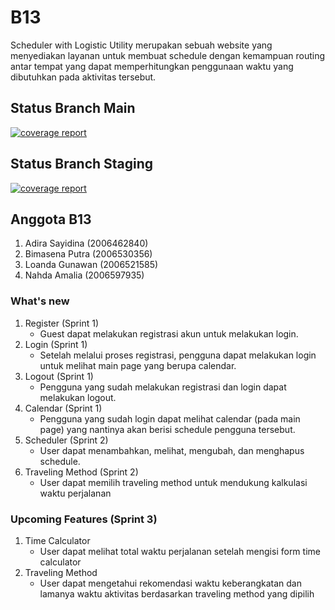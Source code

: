 # B13

Scheduler with Logistic Utility merupakan sebuah website yang menyediakan layanan untuk membuat schedule dengan kemampuan routing antar tempat
yang dapat memperhitungkan penggunaan waktu yang dibutuhkan pada aktivitas tersebut.

## Status Branch Main

[![coverage report](https://gitlab.cs.ui.ac.id/AdvProg/reguler-2022/student/kelas-b/2006530356-Bimasena-Putra/group-b13-project/schedule-service/badges/main/coverage.svg)](https://gitlab.cs.ui.ac.id/AdvProg/reguler-2022/student/kelas-b/2006530356-Bimasena-Putra/group-b13-project/schedule-service/-/commits/main)

## Status Branch Staging

[![coverage report](https://gitlab.cs.ui.ac.id/AdvProg/reguler-2022/student/kelas-b/2006530356-Bimasena-Putra/group-b13-project/schedule-service/badges/staging/coverage.svg)](https://gitlab.cs.ui.ac.id/AdvProg/reguler-2022/student/kelas-b/2006530356-Bimasena-Putra/group-b13-project/schedule-service/-/commits/staging)

## Anggota B13

1. Adira Sayidina (2006462840)
2. Bimasena Putra (2006530356)
3. Loanda Gunawan (2006521585)
4. Nahda Amalia (2006597935)

### What's new
1. Register (Sprint 1)
    - Guest dapat melakukan registrasi akun untuk melakukan login.
2. Login (Sprint 1)
    - Setelah melalui proses registrasi, pengguna dapat melakukan login untuk melihat main page yang berupa calendar.
3. Logout (Sprint 1)
    - Pengguna yang sudah melakukan registrasi dan login dapat melakukan logout.
4. Calendar (Sprint 1)
    - Pengguna yang sudah login dapat melihat calendar (pada main page) yang nantinya akan berisi schedule pengguna tersebut.
5. Scheduler (Sprint 2)
    - User dapat menambahkan, melihat, mengubah, dan menghapus schedule.
6. Traveling Method (Sprint 2)
   - User dapat memilih traveling method untuk mendukung kalkulasi waktu perjalanan

### Upcoming Features (Sprint 3)
1. Time Calculator
   - User dapat melihat total waktu perjalanan setelah mengisi form time calculator
2. Traveling Method
   - User dapat mengetahui rekomendasi waktu keberangkatan dan lamanya waktu aktivitas berdasarkan traveling method yang dipilih

